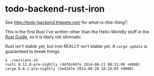 # todo-backend-rust-iron

See http://todo-backend.thepete.net/ for *what-is-this-thing?*.

This is the first Rust I've written other than the Hello-Worldly stuff in the
[Rust Guide](http://doc.rust-lang.org/guide.html), so it is likely not idiomatic.

Rust isn't stable yet, but Iron REALLY isn't stable yet. A `cargo update` is
guaranteed to break things.

```
$ ./versions.sh 
rustc 0.12.0-pre-nightly (4dfdc697e 2014-08-21 00:51:00 +0000)
cargo 0.0.1-pre-nightly (5a4247e 2014-08-20 18:29:03 +0000)
```

